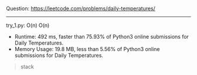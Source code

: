 Question: https://leetcode.com/problems/daily-temperatures/

---

try_1.py: O(n) O(n)
* Runtime: 492 ms, faster than 75.93% of Python3 online submissions for Daily Temperatures.
* Memory Usage: 19.8 MB, less than 5.56% of Python3 online submissions for Daily Temperatures.

> stack